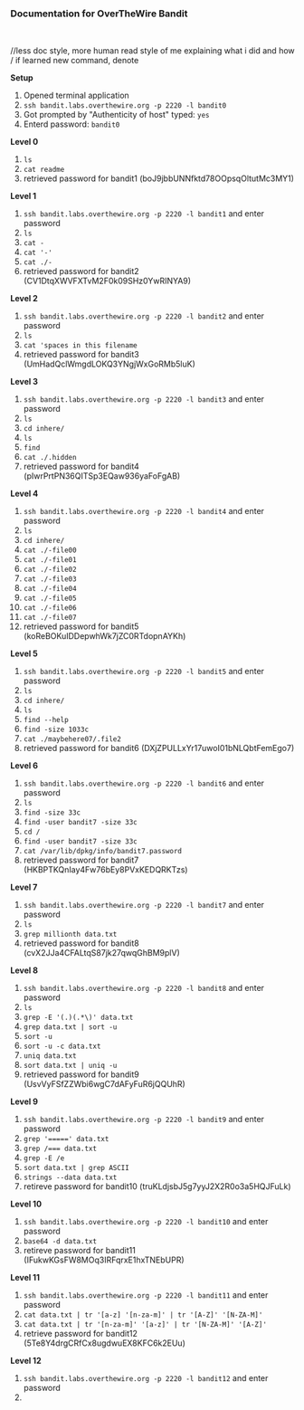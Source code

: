 <h3>Documentation for OverTheWire Bandit</h3>
<br>

//less doc style, more human read style of me explaining what i did and how   / if learned new command, denote

**Setup** <br>

1.  Opened terminal application
2.  `ssh bandit.labs.overthewire.org -p 2220 -l bandit0`
3.  Got prompted by "Authenticity of host" typed: `yes`
4.  Enterd password: `bandit0`

**Level 0** <br>

1. `ls`
2. `cat readme`
3. retrieved password for bandit1 (boJ9jbbUNNfktd78OOpsqOltutMc3MY1)

**Level 1** <br>

1. `ssh bandit.labs.overthewire.org -p 2220 -l bandit1` and enter password
2. `ls`
3. `cat -`
4. `cat '-'`
5. `cat ./-`
6. retrieved password for bandit2 (CV1DtqXWVFXTvM2F0k09SHz0YwRINYA9)

**Level 2** <br>

1. `ssh bandit.labs.overthewire.org -p 2220 -l bandit2` and enter password
2. `ls`
3. `cat 'spaces in this filename`
4. retrieved password for bandit3 (UmHadQclWmgdLOKQ3YNgjWxGoRMb5luK)

**Level 3** <br>

1. `ssh bandit.labs.overthewire.org -p 2220 -l bandit3` and enter password
2. `ls`
3. `cd inhere/`
4. `ls`
5. `find`
6. `cat ./.hidden`
7. retrieved password for bandit4 (pIwrPrtPN36QITSp3EQaw936yaFoFgAB)

**Level 4** <br>

1. `ssh bandit.labs.overthewire.org -p 2220 -l bandit4` and enter password
2. `ls`
3. `cd inhere/`
4. `cat ./-file00`
5. `cat ./-file01`
6. `cat ./-file02`
7. `cat ./-file03`
8. `cat ./-file04`
9. `cat ./-file05`
10. `cat ./-file06`
11. `cat ./-file07`
12. retrieved password for bandit5 (koReBOKuIDDepwhWk7jZC0RTdopnAYKh)

**Level 5** <br>

1. `ssh bandit.labs.overthewire.org -p 2220 -l bandit5` and enter password
2. `ls`
3. `cd inhere/`
4. `ls`
5. `find --help`
6. `find -size 1033c`
7. `cat ./maybehere07/.file2`
8. retrieved password for bandit6 (DXjZPULLxYr17uwoI01bNLQbtFemEgo7)

**Level 6** <br>

1. `ssh bandit.labs.overthewire.org -p 2220 -l bandit6` and enter password
2. `ls`
3. `find -size 33c`
4. `find -user bandit7 -size 33c`
5. `cd /`
6. `find -user bandit7 -size 33c`
7. `cat /var/lib/dpkg/info/bandit7.password`
8. retrieved password for bandit7 (HKBPTKQnIay4Fw76bEy8PVxKEDQRKTzs)

**Level 7** <br>

1. `ssh bandit.labs.overthewire.org -p 2220 -l bandit7` and enter password
2. `ls`
3. `grep millionth data.txt`
4. retrieved password for bandit8 (cvX2JJa4CFALtqS87jk27qwqGhBM9plV)

**Level 8** <br>

1. `ssh bandit.labs.overthewire.org -p 2220 -l bandit8` and enter password
2. `ls`
3. `grep -E '(.)(.*\)' data.txt`
4. `grep data.txt | sort -u`
5. `sort -u`
6. `sort -u -c data.txt`
7. `uniq data.txt`
8. `sort data.txt | uniq -u`
9. retrieved password for bandit9 (UsvVyFSfZZWbi6wgC7dAFyFuR6jQQUhR)

**Level 9** <br>

1. `ssh bandit.labs.overthewire.org -p 2220 -l bandit9` and enter password
2. `grep '=====' data.txt`
3. `grep /=== data.txt`
4. `grep -E /e `
5. `sort data.txt | grep ASCII`
6. `strings --data data.txt`
7. retireve password for bandit10 (truKLdjsbJ5g7yyJ2X2R0o3a5HQJFuLk)

**Level 10** <br>

1. `ssh bandit.labs.overthewire.org -p 2220 -l bandit10` and enter password
2. `base64 -d data.txt`
3. retireve password for bandit11 (IFukwKGsFW8MOq3IRFqrxE1hxTNEbUPR)

**Level 11** <br>

1. `ssh bandit.labs.overthewire.org -p 2220 -l bandit11` and enter password
2. `cat data.txt | tr '[a-z] '[n-za-m]' | tr '[A-Z]' '[N-ZA-M]'`
3. `cat data.txt | tr '[n-za-m]' '[a-z]' | tr '[N-ZA-M]' '[A-Z]'`
4. retrieve password for bandit12 (5Te8Y4drgCRfCx8ugdwuEX8KFC6k2EUu)

**Level 12** <br>

1. `ssh bandit.labs.overthewire.org -p 2220 -l bandit12` and enter password
2. 
